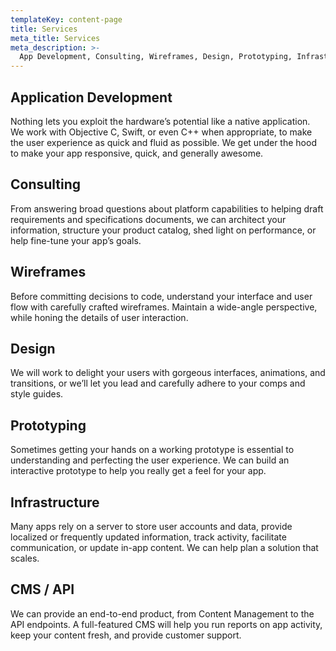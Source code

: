 ```yaml
---
templateKey: content-page
title: Services
meta_title: Services
meta_description: >-
  App Development, Consulting, Wireframes, Design, Prototyping, Infrastructure, Dev Ops, CMS, API
---
```


## Application Development

Nothing lets you exploit the hardware’s potential like a native application. We work with Objective C, Swift, or even C++ when appropriate, to make the user experience as quick and fluid as possible. We get under the hood to make your app responsive, quick, and generally awesome.

## Consulting

From answering broad questions about platform capabilities to helping draft requirements and specifications documents, we can architect your information, structure your product catalog, shed light on performance, or help fine-tune your app’s goals.

## Wireframes

Before committing decisions to code, understand your interface and user flow with carefully crafted wireframes. Maintain a wide-angle perspective, while honing the details of user interaction.

## Design

We will work to delight your users with gorgeous interfaces, animations, and transitions, or we’ll let you lead and carefully adhere to your comps and style guides.

## Prototyping

Sometimes getting your hands on a working prototype is essential to understanding and perfecting the user experience. We can build an interactive prototype to help you really get a feel for your app.

## Infrastructure

Many apps rely on a server to store user accounts and data, provide localized or frequently updated information, track activity, facilitate communication, or update in-app content. We can help plan a solution that scales.

## CMS / API

We can provide an end-to-end product, from Content Management to the API endpoints. A full-featured CMS will help you run reports on app activity, keep your content fresh, and provide customer support.
